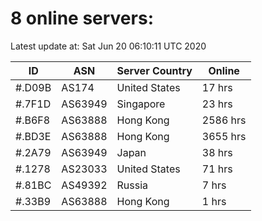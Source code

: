 # 8 online servers:

Latest update at: Sat Jun 20 06:10:11 UTC 2020

| ID | ASN | Server Country | Online |
| -- | --- | -------------- | ------ |
| #.D09B | AS174 | United States | 17 hrs |
| #.7F1D | AS63949 | Singapore | 23 hrs |
| #.B6F8 | AS63888 | Hong Kong | 2586 hrs |
| #.BD3E | AS63888 | Hong Kong | 3655 hrs |
| #.2A79 | AS63949 | Japan | 38 hrs |
| #.1278 | AS23033 | United States | 71 hrs |
| #.81BC | AS49392 | Russia | 7 hrs |
| #.33B9 | AS63888 | Hong Kong | 1 hrs |

